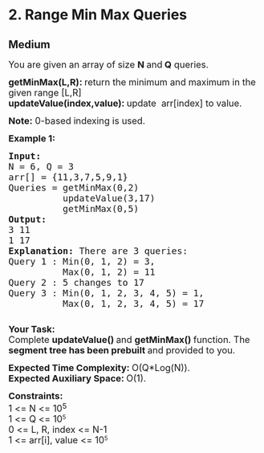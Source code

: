 # 2. Range Min Max Queries
## Medium 
<div class="problem-statement">
                <p></p><p><span style="font-size:18px">You are given an array&nbsp;of size <strong>N&nbsp;</strong>and<strong>&nbsp;Q</strong>&nbsp;queries. </span></p>

<p><span style="font-size:18px"><strong>getMinMax(L,R): </strong>return the minimum and maximum in the given range [L,R]<br>
<strong>updateValue(index,value): </strong>update &nbsp;arr[index] to value.</span></p>

<p><span style="font-size:18px"><strong>Note:</strong> 0-based indexing is used.</span></p>

<p><strong><span style="font-size:18px">Example 1:</span></strong></p>

<pre><strong><span style="font-size:18px">Input:
</span></strong><span style="font-size:18px">N = 6, Q = 3
arr[] = {11,3,7,5,9,1}
Queries = getMinMax(0,2)
&nbsp;         updateValue(3,17)
&nbsp;         getMinMax(0,5)
<strong>Output:
</strong>3 11
1 17<strong>
Explanation: </strong>There are 3 queries:&nbsp;
Query 1 : Min(0, 1, 2) = 3,
&nbsp;         Max(0, 1, 2) = 11
Query 2&nbsp;: 5&nbsp;changes to 17
Query 3&nbsp;: Min(0, 1, 2, 3, 4, 5) = 1,
&nbsp;         Max(0, 1, 2, 3, 4, 5) = 17
</span>
</pre>

<p><span style="font-size:18px"><strong>Your Task:</strong><br>
Complete <strong>updateValue()&nbsp;</strong>and <strong>getMinMax()&nbsp;</strong>function. The <strong>segment tree has been prebuilt </strong>and provided to you.</span></p>

<p><span style="font-size:18px"><strong>Expected Time Complexity:&nbsp;</strong>O(Q*Log(N)).<br>
<strong>Expected Auxiliary Space:&nbsp;</strong>O(1).</span></p>

<p><span style="font-size:18px"><strong>Constraints:</strong><br>
1 &lt;= N &lt;= 10</span><sup><span style="font-size:15px">5</span></sup><br>
<span style="font-size:18px">1 &lt;= Q &lt;= 10</span><sup>5</sup><br>
<span style="font-size:18px">0 &lt;= L, R, index &lt;= N-1</span><br>
<span style="font-size:18px">1 &lt;= arr[i], value&nbsp;&lt;= 10</span><sup>5</sup></p>
 <p></p>
            </div>